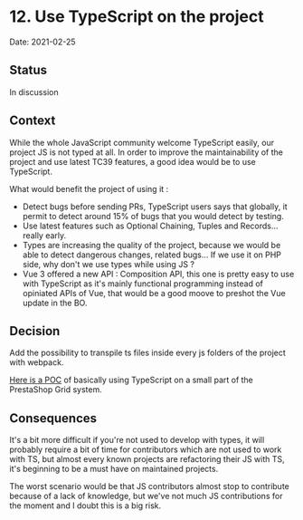 # 12. Use TypeScript on the project

Date: 2021-02-25

## Status

In discussion

## Context

While the whole JavaScript community welcome TypeScript easily, our project JS is not typed at all. In order to improve the maintainability of the project and use latest TC39 features, a good idea would be to use TypeScript.

What would benefit the project of using it :
- Detect bugs before sending PRs, TypeScript users says that globally, it permit to detect around 15% of bugs that you would detect by testing.
- Use latest features such as Optional Chaining, Tuples and Records... really early.
- Types are increasing the quality of the project, because we would be able to detect dangerous changes, related bugs... If we use it on PHP side, why don't we use types while using JS ?
- Vue 3 offered a new API : Composition API, this one is pretty easy to use with TypeScript as it's mainly functional programming instead of opiniated APIs of Vue, that would be a good moove to preshot the Vue update in the BO.

## Decision

Add the possibility to transpile ts files inside every js folders of the project with webpack.

[Here is a POC](https://github.com/PrestaShop/PrestaShop/pull/23221) of basically using TypeScript on a small part of the PrestaShop Grid system.

## Consequences

It's a bit more difficult if you're not used to develop with types, it will probably require a bit of time for contributors which are not used to work with TS, but almost every known projects are refactoring their JS with TS, it's beginning to be a must have on maintained projects. 

The worst scenario would be that JS contributors almost stop to contribute because of a lack of knowledge, but we've not much JS contributions for the moment and I doubt this is a big risk.
